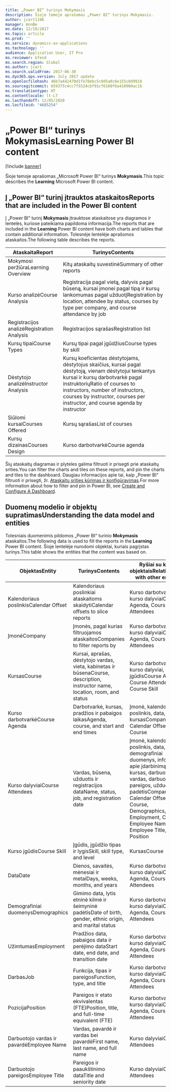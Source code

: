 ```yaml
---
title: „Power BI“ turinys Mokymasis
description: Šioje temoje aprašomas „Power BI“ turinys Mokymasis.
author: jcart1106
manager: AnnBe
ms.date: 12/19/2017
ms.topic: article
ms.prod: ''
ms.service: dynamics-ax-applications
ms.technology: ''
audience: Application User, IT Pro
ms.reviewer: kfend
ms.search.region: Global
ms.author: jcart
ms.search.validFrom: 2017-06-30
ms.dyn365.ops.version: July 2017 update
ms.openlocfilehash: 46b7a442470d1fe78ebc5c9d5a0c6e155c0d9918
ms.sourcegitcommit: 659375c4cc7f5524cbf91cf6160f6a410960ac16
ms.translationtype: HT
ms.contentlocale: lt-LT
ms.lasthandoff: 12/05/2020
ms.locfileid: "4685254"
---
```

# <a name="learning-power-bi-content"></a><span data-ttu-id="78a09-103">„Power BI“ turinys Mokymasis</span><span class="sxs-lookup"><span data-stu-id="78a09-103">Learning Power BI content</span></span>

[!include [banner](../includes/banner.md)]

<span data-ttu-id="78a09-104">Šioje temoje aprašomas „Microsoft Power BI“ turinys **Mokymasis**.</span><span class="sxs-lookup"><span data-stu-id="78a09-104">This topic describes the **Learning** Microsoft Power BI content.</span></span>

## <a name="reports-that-are-included-in-the-power-bi-content"></a><span data-ttu-id="78a09-105">Į „Power BI“ turinį įtrauktos ataskaitos</span><span class="sxs-lookup"><span data-stu-id="78a09-105">Reports that are included in the Power BI content</span></span>

<span data-ttu-id="78a09-106">Į „Power BI“ turinį **Mokymasis** įtrauktose ataskaitose yra diagramos ir lentelės, kuriose pateikiama papildoma informacija.</span><span class="sxs-lookup"><span data-stu-id="78a09-106">The reports that are included in the **Learning** Power BI content have both charts and tables that contain additional information.</span></span> <span data-ttu-id="78a09-107">Tolesnėje lentelėje aprašomos ataskaitos.</span><span class="sxs-lookup"><span data-stu-id="78a09-107">The following table describes the reports.</span></span>

| <span data-ttu-id="78a09-108">Ataskaita</span><span class="sxs-lookup"><span data-stu-id="78a09-108">Report</span></span>                | <span data-ttu-id="78a09-109">Turinys</span><span class="sxs-lookup"><span data-stu-id="78a09-109">Contents</span></span> |
|-----------------------|----------|
| <span data-ttu-id="78a09-110">Mokymosi peržiūra</span><span class="sxs-lookup"><span data-stu-id="78a09-110">Learning Overview</span></span>     | <span data-ttu-id="78a09-111">Kitų ataskaitų suvestinė</span><span class="sxs-lookup"><span data-stu-id="78a09-111">Summary of other reports</span></span> |
| <span data-ttu-id="78a09-112">Kurso analizė</span><span class="sxs-lookup"><span data-stu-id="78a09-112">Course Analysis</span></span>       | <span data-ttu-id="78a09-113">Registracija pagal vietą, dalyvis pagal būseną, kursai įmonei pagal tipą ir kursų lankomumas pagal užduotį</span><span class="sxs-lookup"><span data-stu-id="78a09-113">Registration by location, attendee by status, courses by type per company, and course attendance by job</span></span> |
| <span data-ttu-id="78a09-114">Registracijos analizė</span><span class="sxs-lookup"><span data-stu-id="78a09-114">Registration Analysis</span></span> | <span data-ttu-id="78a09-115">Registracijos sąrašas</span><span class="sxs-lookup"><span data-stu-id="78a09-115">Registration list</span></span> |
| <span data-ttu-id="78a09-116">Kursų tipai</span><span class="sxs-lookup"><span data-stu-id="78a09-116">Course Types</span></span>          | <span data-ttu-id="78a09-117">Kursų tipai pagal įgūdžius</span><span class="sxs-lookup"><span data-stu-id="78a09-117">Course types by skill</span></span> |
| <span data-ttu-id="78a09-118">Dėstytojo analizė</span><span class="sxs-lookup"><span data-stu-id="78a09-118">Instructor Analysis</span></span>   | <span data-ttu-id="78a09-119">Kursų koeficientas dėstytojams, dėstytojus skaičius, kursai pagal dėstytoją, vienam dėstytojui tenkantys kursai ir kursų darbotvarkė pagal instruktorių</span><span class="sxs-lookup"><span data-stu-id="78a09-119">Ratio of courses to instructors, number of instructors, courses by instructor, courses per instructor, and course agenda by instructor</span></span> |
| <span data-ttu-id="78a09-120">Siūlomi kursai</span><span class="sxs-lookup"><span data-stu-id="78a09-120">Courses Offered</span></span>       | <span data-ttu-id="78a09-121">Kursų sąrašas</span><span class="sxs-lookup"><span data-stu-id="78a09-121">List of courses</span></span> |
| <span data-ttu-id="78a09-122">Kursų dizainas</span><span class="sxs-lookup"><span data-stu-id="78a09-122">Courses Design</span></span>        | <span data-ttu-id="78a09-123">Kurso darbotvarkė</span><span class="sxs-lookup"><span data-stu-id="78a09-123">Course agenda</span></span> |

<span data-ttu-id="78a09-124">Šių ataskaitų diagramas ir plyteles galima filtruoti ir prisegti prie ataskaitų srities.</span><span class="sxs-lookup"><span data-stu-id="78a09-124">You can filter the charts and tiles on these reports, and pin the charts and tiles to the dashboard.</span></span> <span data-ttu-id="78a09-125">Daugiau informacijos apie tai, kaip „Power BI“ filtruoti ir prisegti, žr. [Ataskaitų srities kūrimas ir konfigūravimas](https://powerbi.microsoft.com/guided-learning/powerbi-learning-4-2-create-configure-dashboards).</span><span class="sxs-lookup"><span data-stu-id="78a09-125">For more information about how to filter and pin in Power BI, see [Create and Configure A Dashboard](https://powerbi.microsoft.com/guided-learning/powerbi-learning-4-2-create-configure-dashboards).</span></span>

## <a name="understanding-the-data-model-and-entities"></a><span data-ttu-id="78a09-126">Duomenų modelio ir objektų supratimas</span><span class="sxs-lookup"><span data-stu-id="78a09-126">Understanding the data model and entities</span></span>

<span data-ttu-id="78a09-127">Tolesniais duomenimis pildomos „Power BI“ turinio **Mokymasis** ataskaitos.</span><span class="sxs-lookup"><span data-stu-id="78a09-127">The following data is used to fill the reports in the **Learning** Power BI content.</span></span> <span data-ttu-id="78a09-128">Šioje lentelėje nurodomi objektai, kuriais pagrįstas turinys.</span><span class="sxs-lookup"><span data-stu-id="78a09-128">This table shows the entities that the content was based on.</span></span>

| <span data-ttu-id="78a09-129">Objektas</span><span class="sxs-lookup"><span data-stu-id="78a09-129">Entity</span></span>           | <span data-ttu-id="78a09-130">Turinys</span><span class="sxs-lookup"><span data-stu-id="78a09-130">Contents</span></span>                                                         | <span data-ttu-id="78a09-131">Ryšiai su kitais objektais</span><span class="sxs-lookup"><span data-stu-id="78a09-131">Relationships with other entities</span></span> |
|------------------|------------------------------------------------------------------|-----------------------------------|
| <span data-ttu-id="78a09-132">Kalendoriaus poslinkis</span><span class="sxs-lookup"><span data-stu-id="78a09-132">Calendar Offset</span></span>  | <span data-ttu-id="78a09-133">Kalendoriaus poslinkiai ataskaitoms skaidyti</span><span class="sxs-lookup"><span data-stu-id="78a09-133">Calendar offsets to slice reports</span></span>                                | <span data-ttu-id="78a09-134">Kurso darbotvarkė, kurso dalyviai</span><span class="sxs-lookup"><span data-stu-id="78a09-134">Course Agenda, Course Attendees</span></span> |
| <span data-ttu-id="78a09-135">Įmonė</span><span class="sxs-lookup"><span data-stu-id="78a09-135">Company</span></span>          | <span data-ttu-id="78a09-136">Įmonės, pagal kurias filtruojamos ataskaitos</span><span class="sxs-lookup"><span data-stu-id="78a09-136">Companies to filter reports by</span></span>                                   | <span data-ttu-id="78a09-137">Kurso darbotvarkė, kurso dalyviai</span><span class="sxs-lookup"><span data-stu-id="78a09-137">Course Agenda, Course Attendees</span></span> |
| <span data-ttu-id="78a09-138">Kursas</span><span class="sxs-lookup"><span data-stu-id="78a09-138">Course</span></span>           | <span data-ttu-id="78a09-139">Kursai, aprašas, dėstytojo vardas, vieta, kabinetas ir būsena</span><span class="sxs-lookup"><span data-stu-id="78a09-139">Course, description, instructor name, location, room, and status</span></span> | <span data-ttu-id="78a09-140">Kurso darbotvarkė, kurso dalyviai, kurso įgūdis</span><span class="sxs-lookup"><span data-stu-id="78a09-140">Course Agenda, Course Attendees, Course Skill</span></span> |
| <span data-ttu-id="78a09-141">Kurso darbotvarkė</span><span class="sxs-lookup"><span data-stu-id="78a09-141">Course Agenda</span></span>    | <span data-ttu-id="78a09-142">Darbotvarkė, kursas, pradžios ir pabaigos laikas</span><span class="sxs-lookup"><span data-stu-id="78a09-142">Agenda, course, and start and end times</span></span>                          | <span data-ttu-id="78a09-143">Įmonė, kalendoriaus poslinkis, data, kursas</span><span class="sxs-lookup"><span data-stu-id="78a09-143">Company, Calendar Offset, Date, Course</span></span> |
| <span data-ttu-id="78a09-144">Kurso dalyviai</span><span class="sxs-lookup"><span data-stu-id="78a09-144">Course Attendees</span></span> | <span data-ttu-id="78a09-145">Vardas, būsena, užduotis ir registracijos data</span><span class="sxs-lookup"><span data-stu-id="78a09-145">Name, status, job, and registration date</span></span>                         | <span data-ttu-id="78a09-146">Įmonė, kalendoriaus poslinkis, data, kursas, demografiniai duomenys, informacija apie įdarbinimą, kursas, darbuotojo vardas, darbuotojo pareigos, užduotis, padėtis</span><span class="sxs-lookup"><span data-stu-id="78a09-146">Company, Calendar Offset, Date, Course, Demographics, Employment, Course, Employee Name, Employee Title, Job, Position</span></span> |
| <span data-ttu-id="78a09-147">Kurso įgūdis</span><span class="sxs-lookup"><span data-stu-id="78a09-147">Course Skill</span></span>     | <span data-ttu-id="78a09-148">Įgūdis, įgūdžio tipas ir lygis</span><span class="sxs-lookup"><span data-stu-id="78a09-148">Skill, skill type, and level</span></span>                                     | <span data-ttu-id="78a09-149">Kursas</span><span class="sxs-lookup"><span data-stu-id="78a09-149">Course</span></span> |
| <span data-ttu-id="78a09-150">Data</span><span class="sxs-lookup"><span data-stu-id="78a09-150">Date</span></span>             | <span data-ttu-id="78a09-151">Dienos, savaitės, mėnesiai ir metai</span><span class="sxs-lookup"><span data-stu-id="78a09-151">Days, weeks, months, and years</span></span>                                   | <span data-ttu-id="78a09-152">Kurso darbotvarkė, kurso dalyviai</span><span class="sxs-lookup"><span data-stu-id="78a09-152">Course Agenda, Course Attendees</span></span> |
| <span data-ttu-id="78a09-153">Demografiniai duomenys</span><span class="sxs-lookup"><span data-stu-id="78a09-153">Demographics</span></span>     | <span data-ttu-id="78a09-154">Gimimo data, lytis etninė kilmė ir šeimyninė padėtis</span><span class="sxs-lookup"><span data-stu-id="78a09-154">Date of birth, gender, ethnic origin, and marital status</span></span>         | <span data-ttu-id="78a09-155">Kurso darbotvarkė, kurso dalyviai</span><span class="sxs-lookup"><span data-stu-id="78a09-155">Course Agenda, Course Attendees</span></span> |
| <span data-ttu-id="78a09-156">Užimtumas</span><span class="sxs-lookup"><span data-stu-id="78a09-156">Employment</span></span>       | <span data-ttu-id="78a09-157">Pradžios data, pabaigos data ir perėjimo data</span><span class="sxs-lookup"><span data-stu-id="78a09-157">Start date, end date, and transition date</span></span>                        | <span data-ttu-id="78a09-158">Kurso darbotvarkė, kurso dalyviai</span><span class="sxs-lookup"><span data-stu-id="78a09-158">Course Agenda, Course Attendees</span></span> |
| <span data-ttu-id="78a09-159">Darbas</span><span class="sxs-lookup"><span data-stu-id="78a09-159">Job</span></span>              | <span data-ttu-id="78a09-160">Funkcija, tipas ir pareigos</span><span class="sxs-lookup"><span data-stu-id="78a09-160">Function, type, and title</span></span>                                        | <span data-ttu-id="78a09-161">Kurso darbotvarkė, kurso dalyviai</span><span class="sxs-lookup"><span data-stu-id="78a09-161">Course Agenda, Course Attendees</span></span> |
| <span data-ttu-id="78a09-162">Pozicija</span><span class="sxs-lookup"><span data-stu-id="78a09-162">Position</span></span>         | <span data-ttu-id="78a09-163">Pareigos ir etato ekvivalentas (FTE)</span><span class="sxs-lookup"><span data-stu-id="78a09-163">Position, title, and full-time equivalent (FTE)</span></span>                  | <span data-ttu-id="78a09-164">Kurso darbotvarkė, kurso dalyviai</span><span class="sxs-lookup"><span data-stu-id="78a09-164">Course Agenda, Course Attendees</span></span> |
| <span data-ttu-id="78a09-165">Darbuotojo vardas ir pavardė</span><span class="sxs-lookup"><span data-stu-id="78a09-165">Employee Name</span></span>    | <span data-ttu-id="78a09-166">Vardas, pavardė ir vardas bei pavardė</span><span class="sxs-lookup"><span data-stu-id="78a09-166">First name, last name, and full name</span></span>                             | <span data-ttu-id="78a09-167">Kurso dalyviai</span><span class="sxs-lookup"><span data-stu-id="78a09-167">Course Attendees</span></span> |
| <span data-ttu-id="78a09-168">Darbuotojo pareigos</span><span class="sxs-lookup"><span data-stu-id="78a09-168">Employee Title</span></span>   | <span data-ttu-id="78a09-169">Pareigos ir paaukštinimo data</span><span class="sxs-lookup"><span data-stu-id="78a09-169">Title and seniority date</span></span>                                         | <span data-ttu-id="78a09-170">Kurso dalyviai</span><span class="sxs-lookup"><span data-stu-id="78a09-170">Course Attendees</span></span> |
